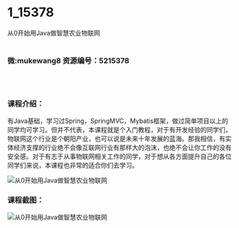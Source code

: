 # 1_15378
从0开始用Java做智慧农业物联网
<br/></br>
<h3>微:mukewang8 资源编号：5215378</h3>
<br/></br>
<h3>课程介绍：</h3>
<p>有<a title="查看与 Java 相关的文章" target="_blank">Java</a>基础，学习过Spring，SpringMVC，Mybatis框架，做过简单项目以上的同学均可学习。但并不代表，本课程就是个入门教程，对于有开发经验的同学们，物联网这个行业是个朝阳产业，也可以说是未来十年发展的蓝海。那我相信，有实体经济支撑的行业绝不会像互联网行业有那样大的泡沫，也绝不会让你工作的没有安全感。对于有志于从事物联网相关工作的同学，对于想从各方面提升自己的各位同学们来说，本课程也非常的适合你们去学习。</p>
<p><img src="https://www.ko996.com/wp-content/uploads/img/2020/09/2-50-300x162.png" alt="从0开始用Java做智慧农业物联网"></p>
<div class="info-desc">
<h3>课程截图：</h3>
<p><img src="https://www.ko996.com/wp-content/uploads/img/2020/09/1-49.png" alt="从0开始用Java做智慧农业物联网"></p>
<p>&nbsp;</p>


			
</div>
